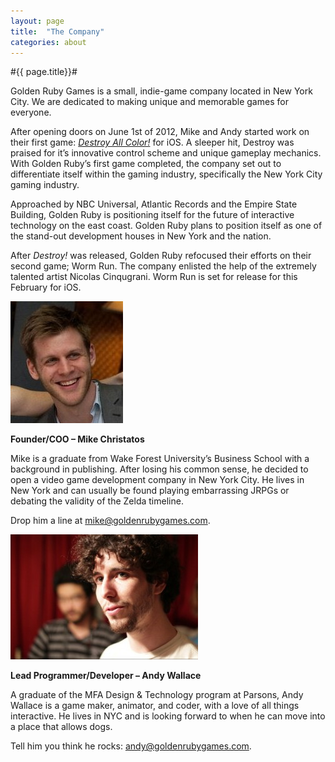 ```yaml
---
layout: page
title:  "The Company"
categories: about
---
```


#{{ page.title}}#
</br>

Golden Ruby Games is a small, indie-game company located in New York City. We are dedicated to making unique and memorable games for everyone.

After opening doors on June 1st of 2012, Mike and Andy started work on their first game: *[Destroy All Color!][destroy-itunes]* for iOS. A sleeper hit, Destroy was praised for it’s innovative control scheme and unique gameplay mechanics. With Golden Ruby’s first game completed, the company set out to differentiate itself within the gaming industry, specifically the New York City gaming industry.

Approached by NBC Universal, Atlantic Records and the Empire State Building, Golden Ruby is positioning itself for the future of interactive technology on the east coast. Golden Ruby plans to position itself as one of the stand-out development houses in New York and the nation.

After *Destroy!* was released, Golden Ruby refocused their efforts on their second game; Worm Run. The company enlisted the help of the extremely talented artist Nicolas Cinqugrani. Worm Run is set for release for this February for iOS.

<div class="staff-photo">
<img src="/img/staff1.jpg" alt="staff photo"/>
</div>

**Founder/COO – Mike Christatos**

Mike is a graduate from Wake Forest University’s Business School with a background in publishing. After losing his common sense, he decided to open a video game development company in New York City. He lives in New York and can usually be found playing embarrassing JRPGs or debating the validity of the Zelda timeline.

Drop him a line at <mike@goldenrubygames.com>.

<div class="staff-photo">
<img src="/img/staff2.jpg" alt="staff photo"/>
</div>

**Lead Programmer/Developer – Andy Wallace**

A graduate of the MFA Design & Technology program at Parsons, Andy Wallace is a game maker, animator, and coder, with a love of all things interactive. He lives in NYC and is looking forward to when he can move into a place that allows dogs.

Tell him you think he rocks: <andy@goldenrubygames.com>.

[destroy-itunes]: https://itunes.apple.com/us/app/destroy-all-color!-hd/id549937765?mt=8
